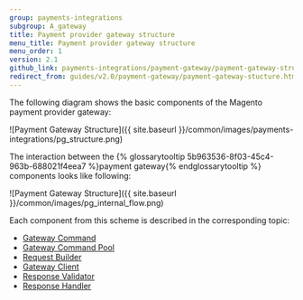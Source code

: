 ```yaml
---
group: payments-integrations
subgroup: A_gateway
title: Payment provider gateway structure
menu_title: Payment provider gateway structure
menu_order: 1
version: 2.1
github_link: payments-integrations/payment-gateway/payment-gateway-structure.md
redirect_from: guides/v2.0/payment-gateway/payment-gateway-stucture.html
---
```


The following diagram shows the basic components of the Magento payment provider gateway:

![Payment Gateway Structure]({{ site.baseurl }}/common/images/payments-integrations/pg_structure.png)

The interaction between the {% glossarytooltip 5b963536-8f03-45c4-963b-688021f4eea7 %}payment gateway{% endglossarytooltip %} components looks like following:

![Payment Gateway Structure]({{ site.baseurl }}/common/images/pg_internal_flow.png)

Each component from this scheme is described in the corresponding topic:

* [Gateway Command]({{page.baseurl}}/payments-integrations/payment-gateway/gateway-command.html)
* [Gateway Command Pool]({{page.baseurl}}/payments-integrations/payment-gateway/command-pool.html)
* [Request Builder]({{page.baseurl}}/payments-integrations/payment-gateway/request-builder.html)
* [Gateway Client]({{page.baseurl}}/payments-integrations/payment-gateway/gateway-client.html)
* [Response Validator]({{page.baseurl}}/payments-integrations/payment-gateway/response-validator.html)
* [Response Handler]({{page.baseurl}}/payments-integrations/payment-gateway/response-handler.html)




